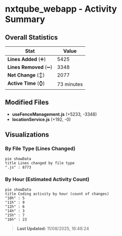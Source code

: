 # nxtqube_webapp - Activity Summary 

## Overall Statistics

| Stat                   | Value                                                             |
| ---------------------- | ----------------------------------------------------------------- |
| **Lines Added** (➕)   | 5425                                          |
| **Lines Removed** (➖) | 3348                                        |
| **Net Change** (↕)    | 2077                |
| **Active Time** (⌚)   | 73 minutes |


## Modified Files
- **useFenceManagement.js** (+5233, -3348)
- **locationService.js** (+192, -0)

## Visualizations

### By File Type (Lines Changed)

```mermaid
pie showData
title Lines changed by file type
".js" : 8773
```

### By Hour (Estimated Activity Count)

```mermaid
pie showData
title Coding activity by hour (count of changes)
"10h" : 5
"11h" : 9
"12h" : 6
"14h" : 3
"15h" : 7
"16h" : 23
```


> **Last Updated:** 11/08/2025, 16:48:24